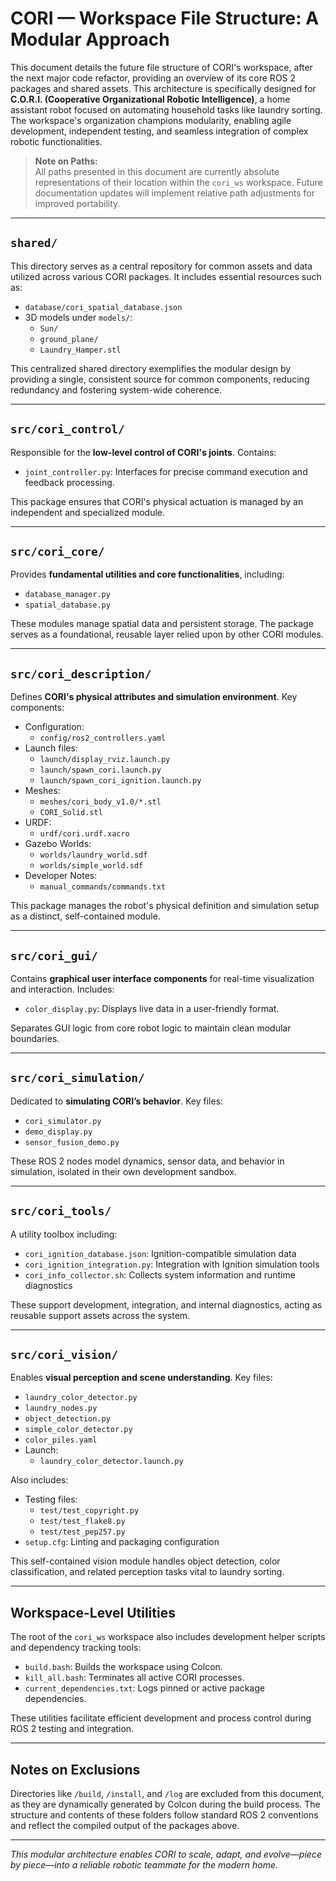 # CORI — Workspace File Structure: A Modular Approach

This document details the future file structure of CORI's workspace, after the next major code refactor, providing an overview of its core ROS 2 packages and shared assets. This architecture is specifically designed for **C.O.R.I. (Cooperative Organizational Robotic Intelligence)**, a home assistant robot focused on automating household tasks like laundry sorting. The workspace's organization champions modularity, enabling agile development, independent testing, and seamless integration of complex robotic functionalities.

> **Note on Paths:**  
> All paths presented in this document are currently absolute representations of their location within the `cori_ws` workspace. Future documentation updates will implement relative path adjustments for improved portability.

---

## `shared/`

This directory serves as a central repository for common assets and data utilized across various CORI packages. It includes essential resources such as:

- `database/cori_spatial_database.json`
- 3D models under `models/`:
  - `Sun/`
  - `ground_plane/`
  - `Laundry_Hamper.stl`

This centralized shared directory exemplifies the modular design by providing a single, consistent source for common components, reducing redundancy and fostering system-wide coherence.

---

## `src/cori_control/`

Responsible for the **low-level control of CORI's joints**. Contains:

- `joint_controller.py`: Interfaces for precise command execution and feedback processing.

This package ensures that CORI's physical actuation is managed by an independent and specialized module.

---

## `src/cori_core/`

Provides **fundamental utilities and core functionalities**, including:

- `database_manager.py`
- `spatial_database.py`

These modules manage spatial data and persistent storage. The package serves as a foundational, reusable layer relied upon by other CORI modules.

---

## `src/cori_description/`

Defines **CORI's physical attributes and simulation environment**. Key components:

- Configuration:
  - `config/ros2_controllers.yaml`
- Launch files:
  - `launch/display_rviz.launch.py`
  - `launch/spawn_cori.launch.py`
  - `launch/spawn_cori_ignition.launch.py`
- Meshes:
  - `meshes/cori_body_v1.0/*.stl`
  - `CORI_Solid.stl`
- URDF:
  - `urdf/cori.urdf.xacro`
- Gazebo Worlds:
  - `worlds/laundry_world.sdf`
  - `worlds/simple_world.sdf`
- Developer Notes:
  - `manual_commands/commands.txt`

This package manages the robot's physical definition and simulation setup as a distinct, self-contained module.

---

## `src/cori_gui/`

Contains **graphical user interface components** for real-time visualization and interaction. Includes:

- `color_display.py`: Displays live data in a user-friendly format.

Separates GUI logic from core robot logic to maintain clean modular boundaries.

---

## `src/cori_simulation/`

Dedicated to **simulating CORI’s behavior**. Key files:

- `cori_simulator.py`
- `demo_display.py`
- `sensor_fusion_demo.py`

These ROS 2 nodes model dynamics, sensor data, and behavior in simulation, isolated in their own development sandbox.

---

## `src/cori_tools/`

A utility toolbox including:

- `cori_ignition_database.json`: Ignition-compatible simulation data
- `cori_ignition_integration.py`: Integration with Ignition simulation tools
- `cori_info_collector.sh`: Collects system information and runtime diagnostics

These support development, integration, and internal diagnostics, acting as reusable support assets across the system.

---

## `src/cori_vision/`

Enables **visual perception and scene understanding**. Key files:

- `laundry_color_detector.py`
- `laundry_nodes.py`
- `object_detection.py`
- `simple_color_detector.py`
- `color_piles.yaml`
- Launch:
  - `laundry_color_detector.launch.py`

Also includes:

- Testing files:
  - `test/test_copyright.py`
  - `test/test_flake8.py`
  - `test/test_pep257.py`
- `setup.cfg`: Linting and packaging configuration

This self-contained vision module handles object detection, color classification, and related perception tasks vital to laundry sorting.

---

## Workspace-Level Utilities

The root of the `cori_ws` workspace also includes development helper scripts and dependency tracking tools:

- `build.bash`: Builds the workspace using Colcon.
- `kill_all.bash`: Terminates all active CORI processes.
- `current_dependencies.txt`: Logs pinned or active package dependencies.

These utilities facilitate efficient development and process control during ROS 2 testing and integration.

---

## Notes on Exclusions

Directories like `/build`, `/install`, and `/log` are excluded from this document, as they are dynamically generated by Colcon during the build process. The structure and contents of these folders follow standard ROS 2 conventions and reflect the compiled output of the packages above.

---

*This modular architecture enables CORI to scale, adapt, and evolve—piece by piece—into a reliable robotic teammate for the modern home.*
